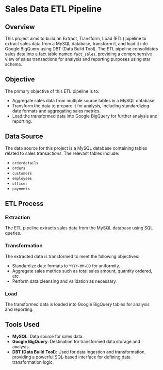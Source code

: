 # Sales Data ETL Pipeline

## Overview
This project aims to build an Extract, Transform, Load (ETL) pipeline to extract sales data from a MySQL database, transform it, and load it into Google BigQuery using DBT (Data Build Tool). The ETL pipeline consolidates sales data into a fact table named `fact_sales`, providing a comprehensive view of sales transactions for analysis and reporting purposes using star schema.

## Objective
The primary objective of this ETL pipeline is to:
- Aggregate sales data from multiple source tables in a MySQL database.
- Transform the data to prepare it for analysis, including standardizing date formats and aggregating sales metrics.
- Load the transformed data into Google BigQuery for further analysis and reporting.

## Data Source
The data source for this project is a MySQL database containing tables related to sales transactions. The relevant tables include:
- `orderdetails`
- `orders`
- `customers`
- `employees`
- `offices`
- `payments`

## ETL Process
### Extraction
The ETL pipeline extracts sales data from the MySQL database using SQL queries.

### Transformation
The extracted data is transformed to meet the following objectives:
- Standardize date formats to `YYYY-MM-DD` for uniformity.
- Aggregate sales metrics such as total sales amount, quantity ordered, etc.
- Perform data cleansing and validation as necessary.

### Load
The transformed data is loaded into Google BigQuery tables for analysis and reporting.

## Tools Used
- **MySQL**: Data source for sales data.
- **Google BigQuery**: Destination for transformed data storage and analysis.
- **DBT (Data Build Tool)**: Used for data ingestion and transformation, providing a powerful SQL-based interface for defining data transformation logic.


